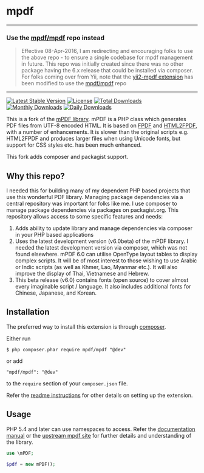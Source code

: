mpdf
====

---

### Use the [mpdf/mpdf](https://github.com/mpdf/mpdf) repo instead

> Effective 08-Apr-2016, I am redirecting and encouraging folks to use the above repo - to ensure a single codebase for mpdf management in future. This repo was initially created since there was no other package having the 6.x release that could be installed via composer. For folks coming over from Yii, note that the [yii2-mpdf extension](https://github.com/kartik-v/yii2-mpdf) has been modified to use the [mpdf/mpdf](https://github.com/mpdf/mpdf) repo

---

[![Latest Stable Version](https://poser.pugx.org/kartik-v/mpdf/v/stable)](https://packagist.org/packages/kartik-v/mpdf)
[![License](https://poser.pugx.org/kartik-v/mpdf/license)](https://packagist.org/packages/kartik-v/mpdf)
[![Total Downloads](https://poser.pugx.org/kartik-v/mpdf/downloads)](https://packagist.org/packages/kartik-v/mpdf)
[![Monthly Downloads](https://poser.pugx.org/kartik-v/mpdf/d/monthly)](https://packagist.org/packages/kartik-v/mpdf)
[![Daily Downloads](https://poser.pugx.org/kartik-v/mpdf/d/daily)](https://packagist.org/packages/kartik-v/mpdf)

This is a fork of the [mPDF library](http://mpdf1.com/). mPDF is a PHP class which generates PDF files from UTF-8 encoded HTML. It is based on [FPDF](http://www.fpdf.org/) and [HTML2FPDF](http://html2fpdf.sourceforge.net/), with a number of enhancements.
It is slower than the original scripts e.g. HTML2FPDF and produces larger files when using Unicode fonts, but support for CSS styles etc. has been much enhanced.

This fork adds composer and packagist support.

Why this repo?
--------------

I needed this for building many of my dependent PHP based projects that use this wonderful PDF library. Managing package dependencies via a central repository was important for folks like me. I use composer to manage package dependencies via packages on packagist.org. This repository allows access to some specific features and needs:

1. Adds ability to update library and manage dependencies via composer in your PHP based applications
2. Uses the latest development version (v6.0beta) of the mPDF library. I needed the latest development version via composer, which was not found elsewhere. mPDF 6.0 can utilise OpenType layout tables to display complex scripts. It will be of most interest to those wishing to use Arabic or Indic scripts (as well as Khmer, Lao, Myanmar etc.). It will  also improve the display of Thai, Vietnamese and Hebrew.
3. This beta release (v6.0) contains fonts (open source) to cover almost every imaginable script / language. It also includes additional fonts for Chinese, Japanese, and Korean.

Installation
------------
The preferred way to install this extension is through [composer](http://getcomposer.org/download/).

Either run

```
$ php composer.phar require mpdf/mpdf "@dev"
```

or add

```
"mpdf/mpdf": "@dev"
```

to the ```require``` section of your `composer.json` file.

Refer the [readme instructions](https://github.com/mpdf/mpdf/blob/master/README.txt) for other details on setting up the extension.


Usage
-----

PHP 5.4 and later can use namespaces to access. Refer the [documentation manual](https://mpdf.github.io) or the [upstream mpdf site](http://mpdf1.com) for further details and understanding of the library.

```php
use \mPDF;

$pdf = new mPDF();
```
